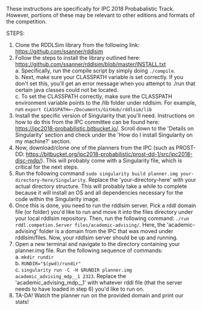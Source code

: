 These instructions are specifically for IPC 2018 Probabalistic Track. However, portions of these may be relevant to other
editions and formats of the competition.

STEPS:
1. Clone the RDDLSim library from the following link: <https://github.com/ssanner/rddlsim>
2. Follow the steps to install the library outlined here: <https://github.com/ssanner/rddlsim/blob/master/INSTALL.txt> <br />
  a. Specifically, run the compile script by simply doing `./compile`. <br />
  b. Next, make sure your CLASSPATH variable is set correctly. If you don't set this, you'll get an error message when 
     you attempt to ./run that certain java classes could not be located. <br />
  c. To set the CLASSPATH correctly, make sure the CLASSPATH environment variable points to the /lib folder under rddlsim.
     For example, run `export CLASSPATH=~/Documents/GitHub/rddlsim/lib` <br />
3. Install the specific version of Singularity that you'll need. Instructions on how to do this from the IPC committee can be
   found here: <https://ipc2018-probabilistic.bitbucket.io/>. Scroll down to the 'Details on Singularity' section and 
   check under the 'How do I install Singularity on my machine?' section.
4. Now, download/clone one of the planners from the IPC (such as PROST-DD: <https://bitbucket.org/ipc2018-probabilistic/prost-dd-1/src/ipc2018-disc-mdp/>).
   This will probably come with a Singularity file, which is critical for the next steps.
5. Run the following command `sudo singularity build planner.img your-directory-here/Singularity`. Replace the 
   'your-directory-here' with your actual directory structure. This will probably take a while to complete because it will 
   install an OS and all dependencies necessary for the code within the Singularity image.
6. Once this is done, you need to run the rddlsim server. Pick a rddl domain file (or folder) you'd like to run and move 
   it into the files directory under your local rddlsim repository. Then, run the following command: `./run rddl.competion.Server files/academic-advising/`.
   Here, the 'academic-advising' folder is a domain from the IPC that was moved under rddlsim/files. Now, your rddlsim server 
   should be up and running.
7. Open a new terminal and navigate to the directory containing your planner.img file. Run the following sequence of commands: <br />
  a. `mkdir rundir` <br />
  b. `RUNDIR="$(pwd)/rundir"` <br />
  c. `singularity run -C -H $RUNDIR planner.img academic_advising_mdp__1 2323`. Replace the 'academic_advising_mdp__1' with 
      whatever rddl file (that the server needs to have loaded in step 6) you'd like to run on. <br />
8. TA-DA! Watch the planner run on the provided domain and print our stats!

